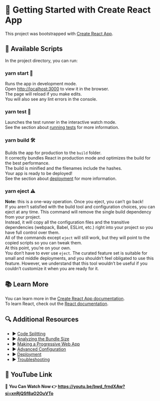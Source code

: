 <!DOCTYPE html>
<html lang="en">
<head>
    <meta charset="UTF-8">
    <meta name="viewport" content="width=device-width, initial-scale=1.0">
    <title>README</title>
</head>
<body>

<h1>🌟 Getting Started with Create React App</h1>
<p>This project was bootstrapped with <a href="https://create-react-app.dev/">Create React App</a>.</p>

<h2>📜 Available Scripts</h2>
<p>In the project directory, you can run:</p>

<h3>yarn start 🚀</h3>
<p>Runs the app in development mode.<br>
Open <a href="http://localhost:3000">http://localhost:3000</a> to view it in the browser.<br>
The page will reload if you make edits.<br>
You will also see any lint errors in the console.</p>

<h3>yarn test 🧪</h3>
<p>Launches the test runner in the interactive watch mode.<br>
See the section about <a href="https://create-react-app.dev/docs/running-tests/">running tests</a> for more information.</p>

<h3>yarn build 🛠️</h3>
<p>Builds the app for production to the <code>build</code> folder.<br>
It correctly bundles React in production mode and optimizes the build for the best performance.<br>
The build is minified and the filenames include the hashes.<br>
Your app is ready to be deployed!<br>
See the section about <a href="https://create-react-app.dev/docs/deployment/">deployment</a> for more information.</p>

<h3>yarn eject ⚠️</h3>
<p><strong>Note:</strong> this is a one-way operation. Once you eject, you can’t go back!<br>
If you aren’t satisfied with the build tool and configuration choices, you can eject at any time. This command will remove the single build dependency from your project.<br>
Instead, it will copy all the configuration files and the transitive dependencies (webpack, Babel, ESLint, etc.) right into your project so you have full control over them.<br>
All of the commands except <code>eject</code> will still work, but they will point to the copied scripts so you can tweak them.<br>
At this point, you’re on your own.<br>
You don’t have to ever use <code>eject</code>. The curated feature set is suitable for small and middle deployments, and you shouldn’t feel obligated to use this feature. However, we understand that this tool wouldn’t be useful if you couldn’t customize it when you are ready for it.</p>

<h2>📚 Learn More</h2>
<p>You can learn more in the <a href="https://create-react-app.dev/docs/getting-started/">Create React App documentation</a>.<br>
To learn React, check out the <a href="https://reactjs.org/">React documentation</a>.</p>

<h2>🔍 Additional Resources</h2>
<ul>
    <li>▶ <a href="https://create-react-app.dev/docs/code-splitting/">Code Splitting</a></li>
    <li>▶ <a href="https://create-react-app.dev/docs/analyzing-the-bundle-size/">Analyzing the Bundle Size</a></li>
    <li>▶ <a href="https://create-react-app.dev/docs/making-a-progressive-web-app/">Making a Progressive Web App</a></li>
    <li>▶ <a href="https://create-react-app.dev/docs/advanced-configuration/">Advanced Configuration</a></li>
    <li>▶ <a href="https://create-react-app.dev/docs/deployment/">Deployment</a></li>
    <li>▶ <a href="https://create-react-app.dev/docs/troubleshooting/#npm-run-build-fails-to-minify">Troubleshooting</a></li>
</ul>

<h2>🎥 YouTube Link</h2>
<p>🔰 <strong>You Can Watch Now 👉 <a href="https://youtu.be/bwd_frndXAw?si=xnRjQSf8aO2OuVTo">https://youtu.be/bwd_frndXAw?si=xnRjQSf8aO2OuVTo</a></strong></p>

</body>
</html>
